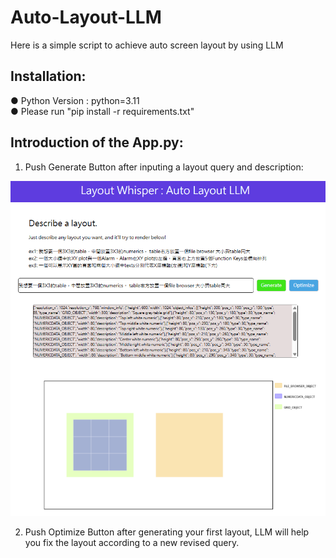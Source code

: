 # Auto-Layout-LLM
Here is a simple script to achieve auto screen layout by using LLM

## Installation:  

● Python Version : python=3.11  
● Please run "pip install -r requirements.txt"  

## Introduction of the App.py:  

1. Push Generate Button after inputing a layout query and description:  
  
![image](https://github.com/ChengWeiGu/Auto-Layout-LLM/blob/main/execution_screen.png)    
  
2. Push Optimize Button after generating your first layout, LLM will help you fix the layout according to a new revised query.   
